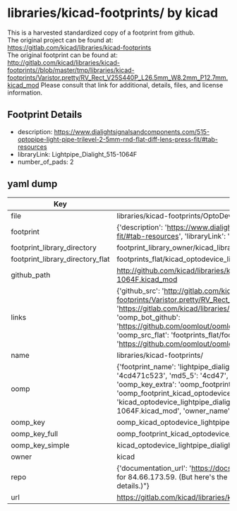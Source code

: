 # libraries/kicad-footprints/ by kicad  
This is a harvested standardized copy of a footprint from github.  
The original project can be found at:  
https://gitlab.com/kicad/libraries/kicad-footprints  
The original footprint can be found at:
http://gitlab.com/kicad/libraries/kicad-footprints//blob/master/tmp/libraries/kicad-footprints/Varistor.pretty/RV_Rect_V25S440P_L26.5mm_W8.2mm_P12.7mm.kicad_mod
Please consult that link for additional, details, files, and license information.  
## Footprint Details
* description: https://www.dialightsignalsandcomponents.com/515-optopipe-light-pipe-trilevel-2-5mm-rnd-flat-diff-lens-press-fit/#tab-resources  
* libraryLink: Lightpipe_Dialight_515-1064F  
* number_of_pads: 2  
## yaml dump  
| Key | Value |  
| --- | --- |  
| file | libraries/kicad-footprints/OptoDevice.pretty/Lightpipe_Dialight_515-1064F.kicad_mod |  
| footprint | {'description': 'https://www.dialightsignalsandcomponents.com/515-optopipe-light-pipe-trilevel-2-5mm-rnd-flat-diff-lens-press-fit/#tab-resources', 'libraryLink': 'Lightpipe_Dialight_515-1064F', 'number_of_pads': 2} |  
| footprint_library_directory | footprint_library_owner/kicad_libraries/kicad-footprints/ |  
| footprint_library_directory_flat | footprints_flat/kicad_optodevice_lightpipe_dialight_515_1064f/working |  
| github_path | http://github.com/kicad/libraries/kicad-footprints//blob/master/tmp/libraries/kicad-footprints/OptoDevice.pretty/Lightpipe_Dialight_515-1064F.kicad_mod |  
| links | {'github_src': 'http://gitlab.com/kicad/libraries/kicad-footprints//blob/master/tmp/libraries/kicad-footprints/Varistor.pretty/RV_Rect_V25S440P_L26.5mm_W8.2mm_P12.7mm.kicad_mod', 'github_src_repo': 'https://gitlab.com/kicad/libraries/kicad-footprints', 'oomp_bot': 'footprints/kicad_optodevice_lightpipe_dialight_515_1064f/working', 'oomp_bot_github': 'https://github.com/oomlout/oomlout_oomp_footprint_bot/tree/main/footprints/kicad_optodevice_lightpipe_dialight_515_1064f/working', 'oomp_src_flat': 'footprints_flat/footprints_flat/kicad_optodevice_lightpipe_dialight_515_1064f/working', 'oomp_src_flat_github': 'https://github.com/oomlout/oomlout_oomp_footprint_src/tree/main/footprints_flat/kicad_optodevice_lightpipe_dialight_515_1064f/working'} |  
| name | libraries/kicad-footprints/ |  
| oomp | {'footprint_name': 'lightpipe_dialight_515_1064f', 'library_name': 'optodevice', 'md5': '4cd471c52356f568816609b80714d0ec', 'md5_10': '4cd471c523', 'md5_5': '4cd47', 'md5_6': '4cd471', 'oomp_key': 'oomp_kicad_optodevice_lightpipe_dialight_515_1064f', 'oomp_key_extra': 'oomp_footprint_kicad_optodevice_lightpipe_dialight_515_1064f', 'oomp_key_full': 'oomp_footprint_kicad_optodevice_lightpipe_dialight_515_1064f_4cd471', 'oomp_key_simple': 'kicad_optodevice_lightpipe_dialight_515_1064f', 'original_filename': 'libraries/kicad-footprints/OptoDevice.pretty/Lightpipe_Dialight_515-1064F.kicad_mod', 'owner_name': 'kicad'} |  
| oomp_key | oomp_kicad_optodevice_lightpipe_dialight_515_1064f |  
| oomp_key_full | oomp_footprint_kicad_optodevice_lightpipe_dialight_515_1064f |  
| oomp_key_simple | kicad_optodevice_lightpipe_dialight_515_1064f |  
| owner | kicad |  
| repo | {'documentation_url': 'https://docs.github.com/rest/overview/resources-in-the-rest-api#rate-limiting', 'message': "API rate limit exceeded for 84.66.173.59. (But here's the good news: Authenticated requests get a higher rate limit. Check out the documentation for more details.)"} |  
| url | https://gitlab.com/kicad/libraries/kicad-footprints |  

